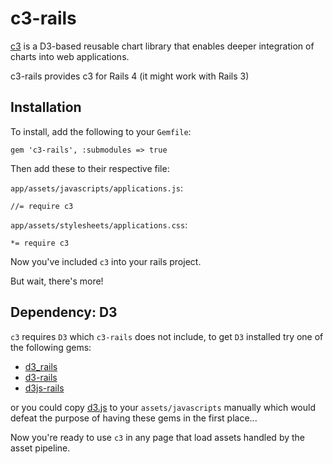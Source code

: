 # c3-rails

[c3](https://github.com/masayuki0812/c3) is a D3-based reusable chart library
that enables deeper integration of charts into web applications.

c3-rails provides c3 for Rails 4 (it might work with Rails 3)

## Installation

To install, add the following to your `Gemfile`:

    gem 'c3-rails', :submodules => true

Then add these to their respective file:

`app/assets/javascripts/applications.js`:

    //= require c3

`app/assets/stylesheets/applications.css`:

    *= require c3

Now you've included `c3` into your rails project.

But wait, there's more!

## Dependency: D3

`c3` requires `D3` which `c3-rails` does not include,
to get `D3` installed try one of the following gems:

- [d3_rails](https://github.com/logical42/d3_rails)
- [d3-rails](https://github.com/iblue/d3-rails)
- [d3js-rails](https://github.com/emilford/d3js-rails)

or you could copy [d3.js](https://github.com/mbostock/d3/blob/master/d3.js)
to your `assets/javascripts` manually which would defeat the purpose of
having these gems in the first place...


Now you're ready to use `c3` in any page that load assets handled by
the asset pipeline.
